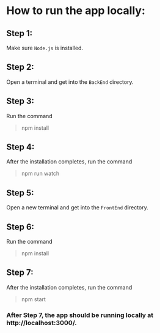 # How to run the app locally:

## Step 1:
Make sure `Node.js` is installed.
## Step 2:
Open a terminal and get into the `BackEnd` directory.
## Step 3:
Run the command
>npm install
## Step 4:
After the installation completes, run the command
>npm run watch
## Step 5:
Open a new terminal and get into the `FrontEnd` directory.
## Step 6:
Run the command
>npm install
## Step 7:
After the installation completes, run the command
>npm start
### After Step 7, the app should be running locally at http://localhost:3000/.
